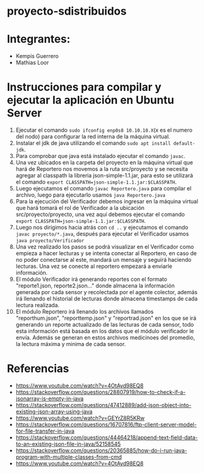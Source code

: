 # proyecto-sdistribuidos
# Integrantes:
* Kempis Guerrero
* Mathias Loor

# Instrucciones para compilar y ejecutar la aplicación en Ubuntu Server
1. Ejecutar el comando `sudo ifconfig enp0s8 10.10.10.X`(x es el numero del nodo) para configurar la red interna de la máquina virtual.
2. Instalar el jdk de java utilizando el comando `sudo apt install default-jdk`.
3. Para comprobar que java está instalado ejecutar el comando `javac`.
4. Una vez ubicados en la carpeta del proyecto en la máquina virtual que hará de Reportero nos movemos a la ruta src/proyecto y se necesita agregar al classpath la libreria json-simple-1.1.jar, para esto se utilizará el comando `export CLASSPATH=json-simple-1.1.jar:$CLASSPATH`.
5. Luego ejecutamos el comando `javac Reportero.java` para compilar el archivo, luego para ejecutarlo usamos `java Reportero.java` 
6. Para la ejecución del Verificador debemos ingresar en la máquina virtual que hará tomará el rol de Verificador a la ubicación src/proyecto/proyecto, una vez aquí debemos ejecutar el comando `export CLASSPATH=json-simple-1.1.jar:$CLASSPATH`.
7. Luego nos dirigimos hacia atrás con `cd ..` y ejecutamos el comando `javac proyecto/*.java`, después para ejecutar el Verificador usamos `java proyecto/Verificador`
8. Una vez realizado los pasos se podrá visualizar en el Verificador como empieza a hacer lecturas y se intenta conectar al Reportero, en caso de no poder conectarse al este, mandará un mensaje y seguirá haciendo lecturas. Una vez se conecte al reportero empezará a enviarle información.
9. El módulo Verificador irá generando reportes con el formato "reporte1.json, reporte2.json..." donde almacena la información generada por cada sensor y recolectada por el agente colector, además irá llenando el historial de lecturas donde almacena timestamps de cada lectura realizada.
10. El módulo Reportero irá llenando los archivos llamados "reporthum.json", "reporttemp.json" y "reportrad.json" en los que se irá generando un reporte actualizado de las lecturas de cada sensor, todo esta información está basada en los datos que el módulo verificador le envía. Además se generan en estos archivos medicinoes del promedio, la lectura máxima y minima de cada sensor.

# Referencias
* https://www.youtube.com/watch?v=4OtAyd98EQ8
* https://stackoverflow.com/questions/28807919/how-to-check-if-a-jsonarray-is-empty-in-java
* https://stackoverflow.com/questions/47412889/add-json-object-into-existing-json-array-using-java
* https://www.youtube.com/watch?v=GEYrZ8R5KRw
* https://stackoverflow.com/questions/16707816/ftp-client-server-model-for-file-transfer-in-java
* https://stackoverflow.com/questions/44464218/append-text-field-data-to-an-existing-json-file-in-java/52158545
* https://stackoverflow.com/questions/20365885/how-do-i-run-java-program-with-multiple-classes-from-cmd
* https://www.youtube.com/watch?v=4OtAyd98EQ8
